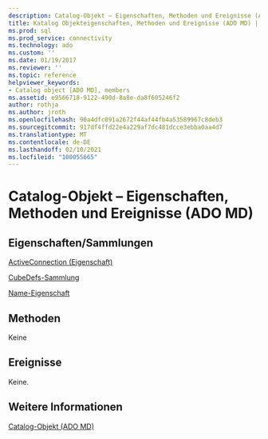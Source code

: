 ```yaml
---
description: Catalog-Objekt – Eigenschaften, Methoden und Ereignisse (ADO MD)
title: Katalog Objekteigenschaften, Methoden und Ereignisse (ADO MD) | Microsoft-Dokumentation
ms.prod: sql
ms.prod_service: connectivity
ms.technology: ado
ms.custom: ''
ms.date: 01/19/2017
ms.reviewer: ''
ms.topic: reference
helpviewer_keywords:
- Catalog object [ADO MD], members
ms.assetid: e9566718-9122-490d-8a8e-da8f605246f2
author: rothja
ms.author: jroth
ms.openlocfilehash: 90a4dfc091a2672f44af44fb4a53589967c8deb3
ms.sourcegitcommit: 917df4ffd22e4a229af7dc481dcce3ebba0aa4d7
ms.translationtype: MT
ms.contentlocale: de-DE
ms.lasthandoff: 02/10/2021
ms.locfileid: "100055665"
---
```

# <a name="catalog-object-properties-methods-and-events-ado-md"></a>Catalog-Objekt – Eigenschaften, Methoden und Ereignisse (ADO MD)
## <a name="propertiescollections"></a>Eigenschaften/Sammlungen  
 [ActiveConnection (Eigenschaft)](./activeconnection-property-ado-md.md)  
  
 [CubeDefs-Sammlung](./cubedefs-collection-ado-md.md)  
  
 [Name-Eigenschaft](./name-property-ado-md.md)  
  
## <a name="methods"></a>Methoden  
 Keine  
  
## <a name="events"></a>Ereignisse  
 Keine.  
  
## <a name="see-also"></a>Weitere Informationen  
 [Catalog-Objekt (ADO MD)](./catalog-object-ado-md.md)